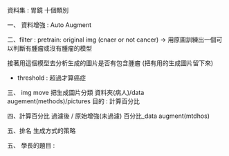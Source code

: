 資料集 : 
胃鏡 十個類別

一、 資料增強 : 
Auto Augment

二、filter :
pretrain: original img (cnaer or not cancer) -> 用原圖訓練出一個可以判斷有腫瘤或沒有腫瘤的模型

接著用這個模型去分析生成的圖片是否有包含腫瘤 (把有用的生成圖片留下來)
+ threshold : 超過才算癌症

三、 img move
把生成圖片分類 資料夾(病人)/data augement(methods)/pictures
目的 : 計算百分比

四、計算百分比
過濾後 / 原始增強(未過濾)
百分比_data augment(mtdhos)

五、排名
生成方式的策略

五、
學長的題目 : 
